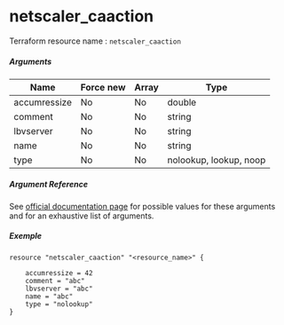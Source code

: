 # netscaler_caaction

Terraform resource name : ```netscaler_caaction```

##### Arguments

| Name | Force new | Array | Type |
|----|----|----|----|
|accumressize|No|No|double|
|comment|No|No|string|
|lbvserver|No|No|string|
|name|No|No|string|
|type|No|No|nolookup, lookup, noop|

##### Argument Reference

See [official documentation page](https://developer-docs.citrix.com/projects/netscaler-nitro-api/en/11.0/configuration/ca/caaction/caaction/) for possible values for these arguments and for an exhaustive list of arguments.

##### Exemple

```
resource "netscaler_caaction" "<resource_name>" {

    accumressize = 42
    comment = "abc"
    lbvserver = "abc"
    name = "abc"
    type = "nolookup"
}
```

